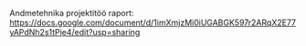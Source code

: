 Andmetehnika projektitöö raport:  
https://docs.google.com/document/d/1imXmjzMi0iUGABGK597r2ARqX2E77yAPdNh2s1tPje4/edit?usp=sharing 
